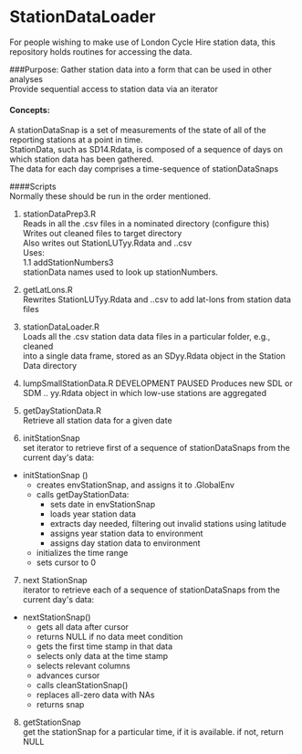# StationDataLoader
For people wishing to make use of London Cycle Hire station data, this repository holds routines
for accessing the data.

###Purpose: 
Gather station data into a form that can be used in other analyses  
Provide sequential access to station data via an iterator

#### Concepts:  
A stationDataSnap is a set of measurements of the state of all of the reporting stations at a point in time.  
StationData, such as SD14.Rdata, is composed of a sequence of days on which station data has been gathered.    
The data for each day comprises a time-sequence of stationDataSnaps  

####Scripts   
Normally these should be run in the order mentioned.  

1. stationDataPrep3.R   
Reads in all the .csv files in a nominated directory (configure this)  
Writes out cleaned files to target directory  
Also writes out StationLUTyy.Rdata and ..csv  
Uses:   
1.1 addStationNumbers3  
stationData names used to look up stationNumbers.  

2. getLatLons.R  
Rewrites StationLUTyy.Rdata and ..csv to add lat-lons from station data files

3. stationDataLoader.R  
Loads all the .csv station data data files in a particular folder, e.g., cleaned    
into a single data frame, stored as an SDyy.Rdata object in the Station Data directory

4. lumpSmallStationData.R    DEVELOPMENT PAUSED 
Produces new SDL or SDM .. yy.Rdata object in which low-use stations are aggregated  

5. getDayStationData.R  
Retrieve all station data for a given date  

6. initStationSnap  
set iterator to retrieve first of a sequence of stationDataSnaps from the current day's data:  
 
+ initStationSnap ()  	
	* creates envStationSnap, and assigns it to .GlobalEnv	
	* calls  getDayStationData:	
		+ sets date in envStationSnap   
		+ loads year station data   
		+ extracts day needed, filtering out invalid stations using latitude   
		+ assigns year station data to environment   
		+ assigns day station data to environment   
	* initializes the time range	  
	* sets cursor to 0	
  

7. next StationSnap   
iterator to retrieve each of a sequence of stationDataSnaps from the current day's data:  

+ nextStationSnap()    
	* gets all data after cursor  
	* returns NULL if no data meet condition  
	* gets the first time stamp in that data  
	* selects only data at the time stamp  
	* selects relevant columns  
	* advances cursor  
	* calls cleanStationSnap()  
	* replaces all-zero data with NAs  
	* returns snap	
  
8. getStationSnap   
  get the stationSnap for a particular time, if it is available.
  if not, return NULL

